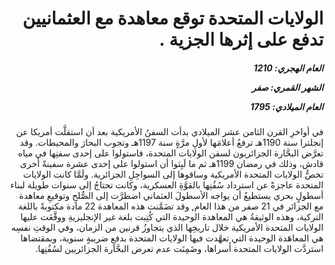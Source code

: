 <h1 dir="rtl">الولايات المتحدة توقع معاهدة مع العثمانيين تدفع على إثرها الجزية .</h1>

<h5 dir="rtl">العام الهجري:  1210

الشهر القمري: صفر

العام الميلادي: 1795</h5>

<p dir="rtl">في أواخرِ القرن الثامن عشر الميلادي بدأت السفنُ الأمريكية بعد أن استقلَّت أمريكا عن إنجلترا سنة 1190هـ ترفعُ أعلامَها لأولِ مرَّةٍ سنة 1197هـ وتجوب البحارَ والمحيطات. وقد تعرَّض البحَّارة الجزائريون لسفن الولايات المتحدة، فاستولوا على إحدى سفنِها في مياه قادش، وذلك في رمضان 1199هـ ثم ما لَبِثوا أن استولوا على إحدى عشرة سفينةً أخرى تخصُّ الولايات المتحدة الأمريكية وساقوها إلى السواحِلِ الجزائرية. ولَمَّا كانت الولايات المتحدة عاجزةً عن استرداد سُفُنِها بالقوَّةِ العسكرية، وكانت تحتاجُ إلى سنوات طويلة لبناء أسطولٍ بحري يستطيعُ أن يواجه الأسطولَ العثماني اضطرَّت إلى الصُّلحِ وتوقيعِ معاهدة مع الجزائر في 21 صفر من هذا العام, وقد تضَمَّنت هذه المعاهدة 22 مادة مكتوبةً باللغة التركية، وهذه الوثيقةُ هي المعاهدة الوحيدة التي كُتِبت بلغة غير الإنجليزيةِ ووقَّعَت عليها الولايات المتحدة الأمريكية خلال تاريخِها الذي يتجاوزُ قرنين من الزمان، وفي الوقتِ نفسِه هي المعاهَدة الوحيدة التي تعهَّدت فيها الولايات المتحدة بدفعِ ضريبةٍ سنوية، وبمقتضاها استردَّت الولايات المتحدة أَسراها، وضَمِنَت عدم تعرض البحَّارة الجزائريين لسُفُنِها.</p></br>
